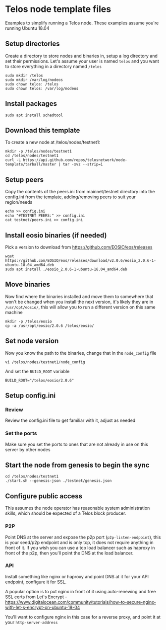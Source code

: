 # Telos node template files
Examples to simplify running a Telos node.  These examples assume you're running Ubuntu 18.04

## Setup directories
Create a directory to store nodes and binaries in, setup a log directory and set their permissions.  Let's assume your user is named `telos` and you want to store everything in a directory named `/telos`
```shell
sudo mkdir /telos
sudo mkdir /var/log/nodeos
sudo chown telos: /telos
sudo chown telos: /var/log/nodeos
```

## Install packages
```
sudo apt install schedtool
```

## Download this template
To create a new node at /telos/nodes/testnet1:
```shell
mkdir -p /telos/nodes/testnet1
cd /telos/nodes/testnet1
curl -L https://api.github.com/repos/telosnetwork/node-template/tarball/master | tar -xvz --strip=1
```

## Setup peers

Copy the contents of the peers.ini from mainnet/testnet directory into the config.ini from the template, adding/removing peers to suit your region/needs
```shell
echo >> config.ini
echo "#TESTNET PEERS:" >> config.ini
cat testnet/peers.ini >> config.ini
```

## Install eosio binaries (if needed)
Pick a version to download from https://github.com/EOSIO/eos/releases
```shell
wget https://github.com/EOSIO/eos/releases/download/v2.0.6/eosio_2.0.6-1-ubuntu-18.04_amd64.deb
sudo apt install ./eosio_2.0.6-1-ubuntu-18.04_amd64.deb
```

## Move binaries
Now find where the binaries installed and move them to somewhere that won't be changed when you install the next version, it's likely they are in `/usr/opt/eosio/`, this will allow you to run a different version on this same machine
```shell
mkdir -p /telos/eosio
cp -a /usr/opt/eosio/2.0.6 /telos/eosio/
```

## Set node version
Now you know the path to the binaries, change that in the `node_config` file
```shell
vi /telos/nodes/testnet1/node_config
```
And set the `BUILD_ROOT` variable
```
BUILD_ROOT="/telos/eosio/2.0.6"
```

## Setup config.ini
### Review
Review the config.ini file to get familiar with it, adjust as needed

### Set the ports
Make sure you set the ports to ones that are not already in use on this server by other nodes

## Start the node from genesis to begin the sync
```shell
cd /telos/nodes/testnet1
./start.sh --genesis-json ./testnet/genesis.json
```

## Configure public access
This assumes the node operator has reasonable system administration skills, which should be expected of a Telos block producer.
### P2P
Point DNS at the server and expose the p2p port (`p2p-listen-endpoint`), this is your seed/p2p endpoint and is only tcp, it does not require anything in front of it.  If you wish you can use a tcp load balancer such as haproxy in front of the p2p, then you'll point the DNS at the load balancer.
### API
Install something like nginx or haproxy and point DNS at it for your API endpoint, configure it for SSL.

A popular option is to put nginx in front of it using auto-renewing and free SSL certs from Let's Encrypt - https://www.digitalocean.com/community/tutorials/how-to-secure-nginx-with-let-s-encrypt-on-ubuntu-18-04

You'll want to configure nginx in this case for a reverse proxy, and point it at your `http-server-address`
